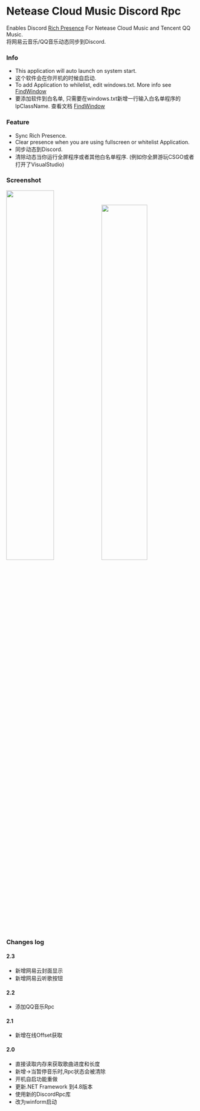# Netease Cloud Music Discord Rpc  
  
  
Enables Discord [Rich Presence](https://discordapp.com/rich-presence) For Netease Cloud Music and Tencent QQ Music.  
将网易云音乐/QQ音乐动态同步到Discord.  
  
  
### Info
* This application will auto launch on system start.
* 这个软件会在你开机的时候自启动.  
* To add Application to whilelist, edit windows.txt. More info see [FindWindow](https://msdn.microsoft.com/en-us/library/windows/desktop/ms633499(v=vs.85).aspx)
* 要添加软件到白名单, 只需要在windows.txt新增一行输入白名单程序的lpClassName. 查看文档 [FindWindow](https://msdn.microsoft.com/en-us/library/windows/desktop/ms633499(v=vs.85).aspx)
  
  
### Feature
* Sync Rich Presence.
* Clear presence when you are using fullscreen or whitelist Application.
* 同步动态到Discord.
* 清除动态当你运行全屏程序或者其他白名单程序. (例如你全屏游玩CSGO或者打开了VisualStudio)
  
  
### Screenshot
<img src="https://img.kxnrl.com/ugc/7BAF83A0C2A618D06A6A932DF1E0FBD4EB876266" width="50%" height="50%" /><img src="https://img.kxnrl.com/ugc/EEBC797196D9DF6023A6504D17744D6353DE1D40" width="49%" height="49%" />
  
  
### Changes log
#### 2.3
- 新增网易云封面显示
- 新增网易云听歌按钮
#### 2.2
- 添加QQ音乐Rpc
#### 2.1
- 新增在线Offset获取
#### 2.0
- 直接读取内存来获取歌曲进度和长度
- 新增->当暂停音乐时,Rpc状态会被清除
- 开机自启功能重做
- 更新.NET Framework 到4.8版本
- 使用新的DiscordRpc库
- 改为winform启动